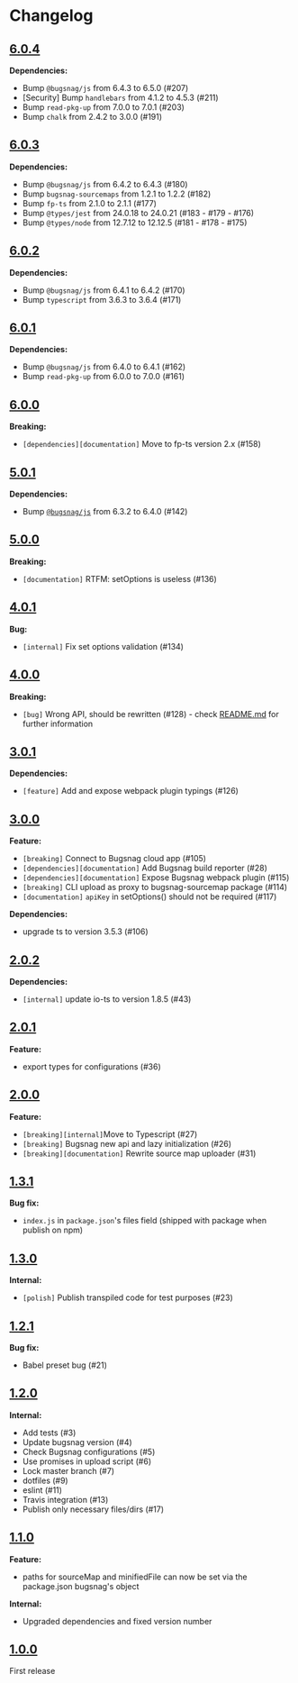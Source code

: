 # Changelog

## [6.0.4](https://github.com/contactlab/gluex/releases/tag/v6.0.4)

**Dependencies:**

- Bump `@bugsnag/js` from 6.4.3 to 6.5.0 (#207)
- [Security] Bump `handlebars` from 4.1.2 to 4.5.3 (#211)
- Bump `read-pkg-up` from 7.0.0 to 7.0.1 (#203)
- Bump `chalk` from 2.4.2 to 3.0.0 (#191)

## [6.0.3](https://github.com/contactlab/gluex/releases/tag/v6.0.3)

**Dependencies:**

- Bump `@bugsnag/js` from 6.4.2 to 6.4.3 (#180)
- Bump `bugsnag-sourcemaps` from 1.2.1 to 1.2.2 (#182)
- Bump `fp-ts` from 2.1.0 to 2.1.1 (#177)
- Bump `@types/jest` from 24.0.18 to 24.0.21 (#183 - #179 - #176)
- Bump `@types/node` from 12.7.12 to 12.12.5 (#181 - #178 - #175)

## [6.0.2](https://github.com/contactlab/gluex/releases/tag/v6.0.2)

**Dependencies:**

- Bump `@bugsnag/js` from 6.4.1 to 6.4.2 (#170)
- Bump `typescript` from 3.6.3 to 3.6.4 (#171)

## [6.0.1](https://github.com/contactlab/gluex/releases/tag/v6.0.1)

**Dependencies:**

- Bump `@bugsnag/js` from 6.4.0 to 6.4.1 (#162)
- Bump `read-pkg-up` from 6.0.0 to 7.0.0 (#161)

## [6.0.0](https://github.com/contactlab/gluex/releases/tag/v6.0.0)

**Breaking:**

- `[dependencies][documentation]` Move to fp-ts version 2.x (#158)

## [5.0.1](https://github.com/contactlab/gluex/releases/tag/v5.0.1)

**Dependencies:**

- Bump [`@bugsnag/js`](https://github.com/bugsnag/bugsnag-js) from 6.3.2 to 6.4.0 (#142)

## [5.0.0](https://github.com/contactlab/gluex/releases/tag/v5.0.0)

**Breaking:**

- `[documentation]` RTFM: setOptions is useless (#136)

## [4.0.1](https://github.com/contactlab/gluex/releases/tag/v4.0.1)

**Bug:**

- `[internal]` Fix set options validation (#134)

## [4.0.0](https://github.com/contactlab/gluex/releases/tag/v4.0.0)

**Breaking:**

- `[bug]` Wrong API, should be rewritten (#128) - check [README.md](README.md) for further information

## [3.0.1](https://github.com/contactlab/gluex/releases/tag/v3.0.1)

**Dependencies:**

- `[feature]` Add and expose webpack plugin typings (#126)

## [3.0.0](https://github.com/contactlab/gluex/releases/tag/v3.0.0)

**Feature:**

- `[breaking]` Connect to Bugsnag cloud app (#105)
- `[dependencies][documentation]` Add Bugsnag build reporter (#28)
- `[dependencies][documentation]` Expose Bugsnag webpack plugin (#115)
- `[breaking]` CLI upload as proxy to bugsnag-sourcemap package (#114)
- `[documentation]` `apiKey` in setOptions() should not be required (#117)

**Dependencies:**

- upgrade ts to version 3.5.3 (#106)

## [2.0.2](https://github.com/contactlab/gluex/releases/tag/v2.0.2)

**Dependencies:**

- `[internal]` update io-ts to version 1.8.5 (#43)

## [2.0.1](https://github.com/contactlab/gluex/releases/tag/v2.0.1)

**Feature:**

- export types for configurations (#36)

## [2.0.0](https://github.com/contactlab/gluex/releases/tag/v2.0.0)

**Feature:**

- `[breaking][internal]`Move to Typescript (#27)
- `[breaking]` Bugsnag new api and lazy initialization (#26)
- `[breaking][documentation]` Rewrite source map uploader (#31)

## [1.3.1](https://github.com/contactlab/gluex/releases/tag/v1.3.1)

**Bug fix:**

- `index.js` in `package.json`'s files field (shipped with package when publish on npm)

## [1.3.0](https://github.com/contactlab/gluex/releases/tag/v1.3.0)

**Internal:**

- `[polish]` Publish transpiled code for test purposes (#23)

## [1.2.1](https://github.com/contactlab/gluex/releases/tag/v1.2.1)

**Bug fix:**

- Babel preset bug (#21)

## [1.2.0](https://github.com/contactlab/gluex/releases/tag/v1.2.0)

**Internal:**

- Add tests (#3)
- Update bugsnag version (#4)
- Check Bugsnag configurations (#5)
- Use promises in upload script (#6)
- Lock master branch (#7)
- dotfiles (#9)
- eslint (#11)
- Travis integration (#13)
- Publish only necessary files/dirs (#17)

## [1.1.0](https://github.com/contactlab/gluex/releases/tag/v1.1.0)

**Feature:**

- paths for sourceMap and minifiedFile can now be set via the package.json bugsnag's object

**Internal:**

- Upgraded dependencies and fixed version number

## [1.0.0](https://github.com/contactlab/gluex/releases/tag/v1.0.0)

First release
